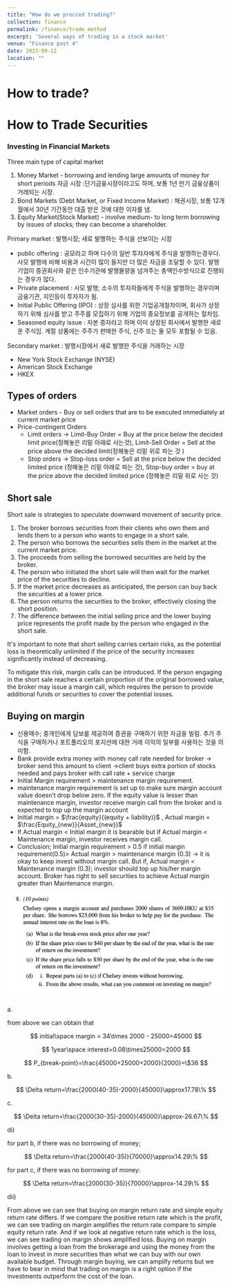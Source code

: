 ```yaml
---
title: "How do we procced trading?"
collection: finance
permalink: /finance/trade_method
excerpt: 'Several ways of trading in a stock market'
venue: "Finance post 4"
date: 2023-09-12
location: ""
---
```


# How to trade?

# How to Trade Securities

### Investing in Financial Markets

Three main type of capital market

1. Money Market - borrowing and lending large amounts of money for short periods 
자금 시장 :단기금융시장이라고도 하며, 보통 1년 만기 금융상품이 거래되는 시장.
2. Bond Markets (Debt Market, or Fixed Income Market) : 채권시장, 보통 12개월에서 30년 기간동안 대출 받은 것에 대한 이자를 냄.
3. Equity Market(Stock Market) - involve medium- to long term borrowing by issues of stocks; they can become a shareholder.

Primary market : 발행시장; 새로 발행하는 주식을 선보이는 시장

- public offering : 공모라고 하며 다수의 일반 투자자에게 주식을 발행하는경우다. 사모 발행에 비해 비용과 시간이 많이 들지만 더 많은 자금을 조달할 수 있다. 발행기업이 증권회사와 같은 인수기관에 발행물량을 넘겨주는 총액인수방식으로 진행되는 경우가 많다.
- Private placement : 사모 발행; 소수의 투자자들에게 주식을 발행하는 경우이며 금융기관, 지인등이 투자자가 됨.
- Initial Public Offering (IPO) : 상장 심사를 위한 기업공개철차이며, 회사가 상장하기 위해 심사를 받고 주주를 모집하기 위해 기업의 중요정보를 공개하는 절차임.
- Seasoned equity issue : 자본 증자라고 하며 이미 상장된 회사에서 발행한 새로운 주식임. 계절 상품에는 주주가 판매한 주식, 신주 또는 둘 모두 포함될 수 있음.

Secondary market : 발행시장에서 새로 발행한 주식을 거래하는 시장

- New York Stock Exchange (NYSE)
- American Stock Exchange
- HKEX

## Types of orders

- Market orders - Buy or sell orders that are to be executed immediately at current market price
- Price-contingent Orders
    - Limit orders → Limit-Buy Order = Buy at the price below the decided limit price(정해놓은 리밑 아래로 사는것), Limit-Sell Order = Sell at the price above the decided limit(정해놓은 리밑 위로 파는 것 )
    - Stop orders → Stop-loss order = Sell at the price below the decided limited price (정해놓은 리밑 아래로 파는 것), Stop-buy order = buy at the price above the decided limited price (정해놓은 리밑 위로 사는 것)

## Short sale

Short sale is strategies to speculate downward movement of security price.

1. The broker borrows securities from their clients who own them and lends them to a person who wants to engage in a short sale.
2. The person who borrows the securities sells them in the market at the current market price.
3. The proceeds from selling the borrowed securities are held by the broker.
4. The person who initiated the short sale will then wait for the market price of the securities to decline.
5. If the market price decreases as anticipated, the person can buy back the securities at a lower price.
6. The person returns the securities to the broker, effectively closing the short position.
7. The difference between the initial selling price and the lower buying price represents the profit made by the person who engaged in the short sale.

It's important to note that short selling carries certain risks, as the potential loss is theoretically unlimited if the price of the security increases significantly instead of decreasing. 

To mitigate this risk, margin calls can be introduced. If the person engaging in the short sale reaches a certain proportion of the original borrowed value, the broker may issue a margin call, which requires the person to provide additional funds or securities to cover the potential losses.

## Buying on margin

- 신용매수; 중개인에게 담보를 제공하여 증권을 구매하기 위한 자금을 빌림. 추가 주식을 구매하거나 포트폴리오의 포지션에 대한 거래 이익의 일부를 사용하는 것을 의미함.
- Bank provide extra money with money call rate needed for broker → broker send this amount to client →client buys extra portion of stocks needed and pays broker with call rate + service charge
- Initial Margin requirement > maintenance margin requirement.
- maintenance margin requirement is set up to make sure margin account value doesn’t drop below zero. If the equity value is lesser than maintenance margin, investor receive margin call from the broker and is expected to top up the margin account
- Initial margin = $\frac{equity}{(equity + liability)}$ ,  Actual margin = $\frac{Equity_{new}}{Asset_{new}}$
- If Actual margin < Initial margin it is bearable but 
if Actual margin < Maintenance margin, investor receives margin call.
- Conclusion; Initial margin requirement > 0.5 
if initial margin requirement(0.5)> Actual margin > maintenance margin (0.3) → it is okay to keep invest without margin call.
But if, Actual margin < Maintenance margin (0.3); investor should top up his/her margin account. Broker has right to sell securities to achieve Actual margin greater than Maintenance margin.

![how_to_trade_1](https://github.com/Anderson-Shin/Anderson-Shin.github.io/blob/master/images/how%20to%20trade1.png?raw=true)

a.

from above we can obtain that 

$$
initial\space margin = 34\times 2000 - 25000=45000
$$

$$
1year\space interest=0.08\times25000=2000
$$

$$
P_{break-point}=\frac{45000+25000+2000}{2000}=\$36
$$

b.

$$
\Delta return=\frac{2000(40-35)-2000}{45000}\approx17.78\%
$$

c.

$$
\Delta return=\frac{2000(30-35)-2000}{45000}\approx-26.67\%
$$

di)

for part b, if there was no borrowing of money;

$$
\Delta return=\frac{2000(40-35)}{70000}\approx14.29\%
$$

for part c, if there was no borrowing of money:

$$
\Delta return=\frac{2000(30-35)}{70000}\approx-14.29\%
$$

dii)

From above we can see that buying on margin return rate and simple equity return rate differs. If we compare the positive return rate which is the profit, we can see trading on margin amplifies the return rate compare to simple equity return rate. And if we look at negative return rate which is the loss, we can see trading on margin shows amplified loss. Buying on margin involves getting a loan from the brokerage and using the money from the loan to invest in more securities than what we can buy with our own available budget. Through margin buying, we can amplify returns but we have to bear in mind that trading on margin is a right option if the investments outperform the cost of the loan.